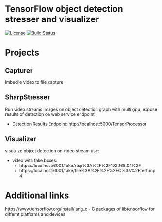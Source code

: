 # TensorFlow object detection stresser and visualizer

[![License](http://img.shields.io/badge/license-mit-blue.svg?style=flat-square)](https://raw.githubusercontent.com/json-iterator/go/master/LICENSE)
[![Build Status](https://travis-ci.org/gvaduha/TensorFlowDetection.svg?branch=master)](https://travis-ci.org/gvaduha/TensorFlowDetection)

# Projects
## Capturer
Imbecile video to file capture

## SharpStresser
Run video streams images on object detection graph with multi gpu, expose results of detection on web service endpoint
 * Detection Results Endpoint: http://localhost:5000/TensorProcessor

## Visualizer
visualize object detection on video stream
 use:
 * video with fake boxes:
    - https://localhost:6001/fake/rtsp%3A%2F%2F192.168.0.1%2F 
    - https://localhost:6001/fake/file%3A%2F%2F%2FC%3A%2Ftest.mp4

# Additional links
https://www.tensorflow.org/install/lang_c - C packages of libtensorflow for differnt platforms and devices
